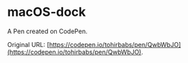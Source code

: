 # macOS-dock

A Pen created on CodePen.

Original URL: [https://codepen.io/tohirbabs/pen/QwbWbJO](https://codepen.io/tohirbabs/pen/QwbWbJO).

